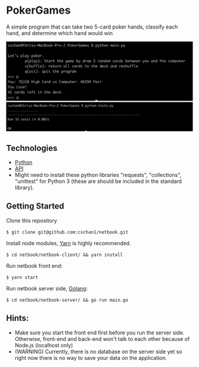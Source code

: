 # PokerGames
 A simple program that can take two 5-card poker hands, classify each hand, and determine which hand would win

<img alt="Run" src="./assets/demo2.png">
<img alt="Unit Test" src="./assets/demo1.png">


## Technologies
- [Python](https://www.python.org/downloads/release/python-380/)
- [API](http://deckofcardsapi.com/)
- Might need to install these python libraries "requests", "collections", "unittest" for Python 3 (these are should be included in the standard library).

## Getting Started
Clone this repository
```
$ git clone git@github.com:cxchan1/netbook.git
```
Install node modules, [Yarn](https://yarnpkg.com/en/) is highly recommended.
```
$ cd netbook/netbook-client/ && yarn install
```
Run netbook front end:
```
$ yarn start
```
Run netbook server side, [Golang](https://golang.org/doc/install):
```
$ cd netbook/netbook-server/ && go run main.go
```
## Hints:
- Make sure you start the front end first before you run the server side. Otherwise, front-end and back-end won't talk to each other because of Node.js (localhost only)
- (WARNING) Currently, there is no database on the server side yet so right now there is no way to save your data on the application.
